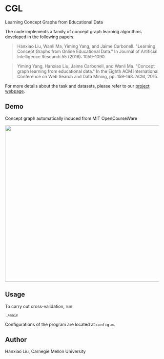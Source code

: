 # CGL
Learning Concept Graphs from Educational Data

The code implements a family of concept graph learning algorithms developed in the following papers:
>Hanxiao Liu, Wanli Ma, Yiming Yang, and Jaime Carbonell. "Learning Concept Graphs from Online Educational Data." In Journal of Artificial Intelligence Research 55 (2016): 1059-1090.

>Yiming Yang, Hanxiao Liu, Jaime Carbonell, and Wanli Ma. "Concept graph learning from educational data." In the Eighth ACM International Conference on Web Search and Data Mining, pp. 159-168. ACM, 2015.

For more details about the task and datasets, please refer to our [project webpage](http://bonda.lti.cs.cmu.edu/teacher/).

## Demo
Concept graph automatically induced from MIT OpenCourseWare

<img src="http://www.cs.cmu.edu/~hanxiaol/img/cgl.png" width="512">

## Usage
To carry out cross-validation, run
```
./main
```
Configurations of the program are located at `config.m`.

## Author
Hanxiao Liu, Carnegie Mellon University

